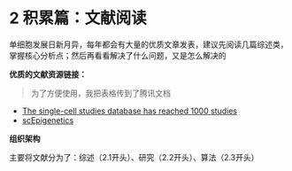 # 2 积累篇：文献阅读

单细胞发展日新月异，每年都会有大量的优质文章发表，建议先阅读几篇综述类，掌握核心分析点；然后再看看解决了什么问题，又是怎么解决的

**优质的文献资源链接：**

> 为了方便使用，我把表格传到了腾讯文档

* [The single-cell studies database has reached 1000 studies ](https://docs.qq.com/sheet/DTmdWbFpEaHVUSGxO?tab=bb08j2)
* [scEpigenetics](https://docs.qq.com/sheet/DTlhlY2JBS0lhWlpz?tab=bb08j2)

**组织架构**

主要将文献分为了：综述（2.1开头）、研究（2.2开头）、算法（2.3开头）
